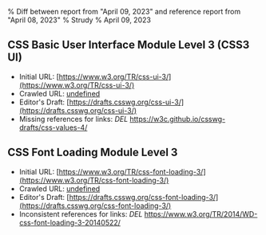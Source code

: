 % Diff between report from "April 09, 2023" and reference report from "April 08, 2023"
% Strudy
% April 09, 2023

## CSS Basic User Interface Module Level 3 (CSS3 UI)

- Initial URL: [https://www.w3.org/TR/css-ui-3/](https://www.w3.org/TR/css-ui-3/)
- Crawled URL: [undefined](undefined)
- Editor's Draft: [https://drafts.csswg.org/css-ui-3/](https://drafts.csswg.org/css-ui-3/)
- Missing references for links: *DEL* https://w3c.github.io/csswg-drafts/css-values-4/


## CSS Font Loading Module Level 3

- Initial URL: [https://www.w3.org/TR/css-font-loading-3/](https://www.w3.org/TR/css-font-loading-3/)
- Crawled URL: [undefined](undefined)
- Editor's Draft: [https://drafts.csswg.org/css-font-loading-3/](https://drafts.csswg.org/css-font-loading-3/)
- Inconsistent references for links: *DEL* https://www.w3.org/TR/2014/WD-css-font-loading-3-20140522/



